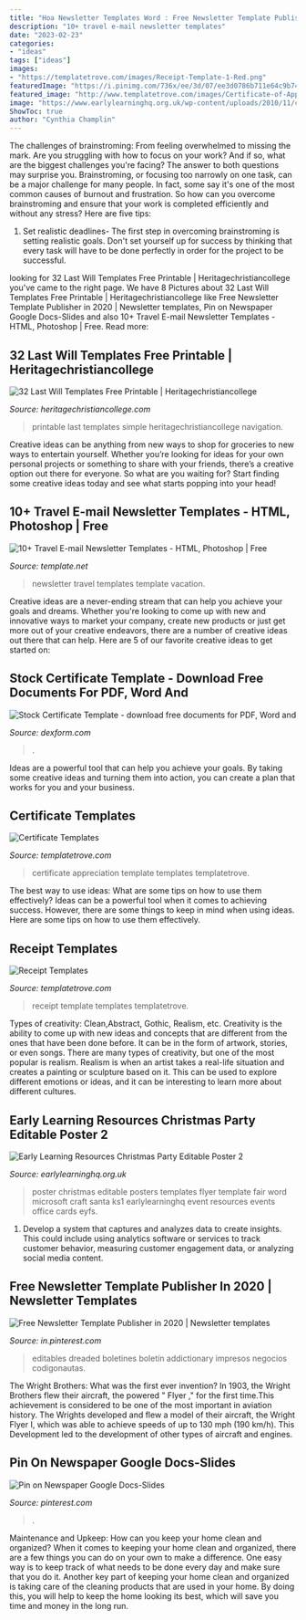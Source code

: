 ```yaml
---
title: "Hoa Newsletter Templates Word : Free Newsletter Template Publisher In 2020"
description: "10+ travel e-mail newsletter templates"
date: "2023-02-23"
categories:
- "ideas"
tags: ["ideas"]
images:
- "https://templatetrove.com/images/Receipt-Template-1-Red.png"
featuredImage: "https://i.pinimg.com/736x/ee/3d/07/ee3d0786b711e64c9b7423558a33cb8c.jpg"
featured_image: "http://www.templatetrove.com/images/Certificate-of-Appreciation-1D-792.png"
image: "https://www.earlylearninghq.org.uk/wp-content/uploads/2010/11/christmas-part2-prev.jpg"
ShowToc: true
author: "Cynthia Champlin"
---
```



The challenges of brainstroming: From feeling overwhelmed to missing the mark.
Are you struggling with how to focus on your work? And if so, what are the biggest challenges you're facing? The answer to both questions may surprise you. Brainstroming, or focusing too narrowly on one task, can be a major challenge for many people. In fact, some say it's one of the most common causes of burnout and frustration. 
So how can you overcome brainstroming and ensure that your work is completed efficiently and without any stress? Here are five tips: 

1. Set realistic deadlines- The first step in overcoming brainstroming is setting realistic goals. Don't set yourself up for success by thinking that every task will have to be done perfectly in order for the project to be successful.

	

		
looking for 32 Last Will Templates Free Printable | Heritagechristiancollege you've came to the right page. We have 8 Pictures about 32 Last Will Templates Free Printable | Heritagechristiancollege like Free Newsletter Template Publisher in 2020 | Newsletter templates, Pin on Newspaper Google Docs-Slides and also 10+ Travel E-mail Newsletter Templates - HTML, Photoshop | Free. Read more:
		
    
## 32 Last Will Templates Free Printable | Heritagechristiancollege

<img loading=lazy src="https://www.heritagechristiancollege.com/wp-content/uploads/2019/05/last-will-templates-free-printable-of-free-printable-last-will-and-testamant-simple-form-generic-of-last-will-templates-free-printable.jpg" onerror="this.onerror=null;this.src='https://tse4.mm.bing.net/th?id=OIP.ez2JUMC18qvjrlthz5OWQgHaKe&amp;pid=15.1';" alt="32 Last Will Templates Free Printable | Heritagechristiancollege">

_Source: heritagechristiancollege.com_

>printable last templates simple heritagechristiancollege navigation. 

	

Creative ideas can be anything from new ways to shop for groceries to new ways to entertain yourself. Whether you’re looking for ideas for your own personal projects or something to share with your friends, there’s a creative option out there for everyone. So what are you waiting for? Start finding some creative ideas today and see what starts popping into your head!

    
## 10+ Travel E-mail Newsletter Templates - HTML, Photoshop | Free

<img loading=lazy src="https://images.template.net/wp-content/uploads/2019/06/GridPreview.jpg" onerror="this.onerror=null;this.src='https://tse3.mm.bing.net/th?id=OIP.Xcql_qXh-WEmJy_XLZmJwQHaJk&amp;pid=15.1';" alt="10+ Travel E-mail Newsletter Templates - HTML, Photoshop | Free">

_Source: template.net_

>newsletter travel templates template vacation. 

	

Creative ideas are a never-ending stream that can help you achieve your goals and dreams. Whether you're looking to come up with new and innovative ways to market your company, create new products or just get more out of your creative endeavors, there are a number of creative ideas out there that can help. Here are 5 of our favorite creative ideas to get started on: 

    
## Stock Certificate Template - Download Free Documents For PDF, Word And

<img loading=lazy src="https://static.dexform.com/media/docs/7006/stock-card-template_1.png" onerror="this.onerror=null;this.src='https://tse4.mm.bing.net/th?id=OIP.brR8ZBpZeUP6AIqvlXz7XQHaKe&amp;pid=15.1';" alt="Stock Certificate Template - download free documents for PDF, Word and">

_Source: dexform.com_

>. 

	

Ideas are a powerful tool that can help you achieve your goals. By taking some creative ideas and turning them into action, you can create a plan that works for you and your business.

    
## Certificate Templates

<img loading=lazy src="http://www.templatetrove.com/images/Certificate-of-Appreciation-1D-792.png" onerror="this.onerror=null;this.src='https://tse4.mm.bing.net/th?id=OIP.bOHivXhxweGGNTF4alDoIwHaFu&amp;pid=15.1';" alt="Certificate Templates">

_Source: templatetrove.com_

>certificate appreciation template templates templatetrove. 

	

The best way to use ideas: What are some tips on how to use them effectively?
Ideas can be a powerful tool when it comes to achieving success. However, there are some things to keep in mind when using ideas. Here are some tips on how to use them effectively.

    
## Receipt Templates

<img loading=lazy src="https://templatetrove.com/images/Receipt-Template-1-Red.png" onerror="this.onerror=null;this.src='https://tse2.mm.bing.net/th?id=OIP.UzNaF36XepUQxcLo1YBCnAAAAA&amp;pid=15.1';" alt="Receipt Templates">

_Source: templatetrove.com_

>receipt template templates templatetrove. 

	

Types of creativity: Clean,Abstract, Gothic, Realism, etc.
Creativity is the ability to come up with new ideas and concepts that are different from the ones that have been done before. It can be in the form of artwork, stories, or even songs. There are many types of creativity, but one of the most popular is realism. Realism is when an artist takes a real-life situation and creates a painting or sculpture based on it. This can be used to explore different emotions or ideas, and it can be interesting to learn more about different cultures.

    
## Early Learning Resources Christmas Party Editable Poster 2

<img loading=lazy src="https://www.earlylearninghq.org.uk/wp-content/uploads/2010/11/christmas-part2-prev.jpg" onerror="this.onerror=null;this.src='https://tse3.mm.bing.net/th?id=OIP.gdlJSt12r-TpP2Q1rXcQXQAAAA&amp;pid=15.1';" alt="Early Learning Resources Christmas Party Editable Poster 2">

_Source: earlylearninghq.org.uk_

>poster christmas editable posters templates flyer template fair word microsoft craft santa ks1 earlylearninghq event resources events office cards eyfs. 

	

1. Develop a system that captures and analyzes data to create insights. This could include using analytics software or services to track customer behavior, measuring customer engagement data, or analyzing social media content. 

    
## Free Newsletter Template Publisher In 2020 | Newsletter Templates

<img loading=lazy src="https://i.pinimg.com/736x/ee/3d/07/ee3d0786b711e64c9b7423558a33cb8c.jpg" onerror="this.onerror=null;this.src='https://tse4.mm.bing.net/th?id=OIP.PIckUyD74PqGLV1d0BmqNgHaN7&amp;pid=15.1';" alt="Free Newsletter Template Publisher in 2020 | Newsletter templates">

_Source: in.pinterest.com_

>editables dreaded boletines boletín addictionary impresos negocios codigonautas. 

	

The Wright Brothers: What was the first ever invention?
In 1903, the Wright Brothers flew their aircraft, the powered " Flyer ," for the first time.This achievement is considered to be one of the most important in aviation history. The Wrights developed and flew a model of their aircraft, the Wright Flyer I, which was able to achieve speeds of up to 130 mph (190 km/h). This Development led to the development of other types of aircraft and engines.

    
## Pin On Newspaper Google Docs-Slides

<img loading=lazy src="https://i.pinimg.com/736x/d7/65/a3/d765a3e89d9a068de5b0e92b01a89097.jpg" onerror="this.onerror=null;this.src='https://tse2.mm.bing.net/th?id=OIP.sSadrrMhAt5D9EifOaZsxAHaK2&amp;pid=15.1';" alt="Pin on Newspaper Google Docs-Slides">

_Source: pinterest.com_

>. 

	

Maintenance and Upkeep: How can you keep your home clean and organized?
When it comes to keeping your home clean and organized, there are a few things you can do on your own to make a difference. One easy way is to keep track of what needs to be done every day and make sure that you do it. Another key part of keeping your home clean and organized is taking care of the cleaning products that are used in your home. By doing this, you will help to keep the home looking its best, which will save you time and money in the long run.

